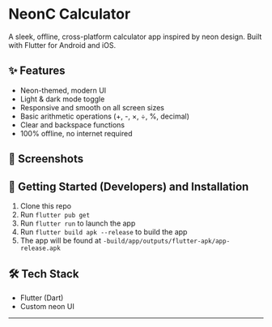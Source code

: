 # NeonC Calculator

A sleek, offline, cross-platform calculator app inspired by neon design. Built with Flutter for Android and iOS.

## ✨ Features
- Neon-themed, modern UI
- Light & dark mode toggle
- Responsive and smooth on all screen sizes
- Basic arithmetic operations (+, -, ×, ÷, %, decimal)
- Clear and backspace functions
- 100% offline, no internet required

## 📱 Screenshots
<!-- Add screenshots here if available -->


## 🚀 Getting Started (Developers) and Installation
1. Clone this repo
2. Run `flutter pub get`
3. Run `flutter run` to launch the app
4. Run `flutter build apk --release` to build the app
5. The app will be found at `-build/app/outputs/flutter-apk/app-release.apk`

## 🛠️ Tech Stack
- Flutter (Dart)
- Custom neon UI

---

